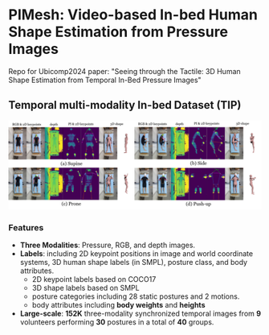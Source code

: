 # PIMesh: Video-based In-bed Human Shape Estimation from Pressure Images
Repo for Ubicomp2024 paper: "Seeing through the Tactile: 3D Human Shape Estimation from Temporal In-Bed Pressure Images" 



## Temporal multi-modality In-bed Dataset (TIP)

![](images\dataset_overview.png)

### Features

* **Three Modalities**:  Pressure, RGB, and depth images.
* **Labels**: including 2D keypoint positions in image and world coordinate systems, 3D human shape labels (in SMPL), posture class, and body attributes.
    * 2D keypoint labels based on COCO17
    * 3D shape labels based on SMPL
    * posture categories including 28 static postures and 2 motions.
    * body attributes including **body weights** and **heights**
* **Large-scale**: **152K** three-modality synchronized temporal images from **9** volunteers performing **30** postures in a total of **40** groups.

